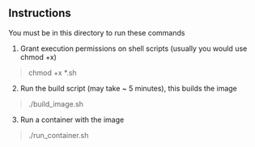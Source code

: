 ## Instructions

You must be in this directory to run these commands

1.  Grant execution permissions on shell scripts (usually you would use chmod +x)

> chmod +x *.sh

2. Run the build script (may take ~ 5 minutes), this builds the image

> ./build_image.sh

3. Run a container with the image

> ./run_container.sh

